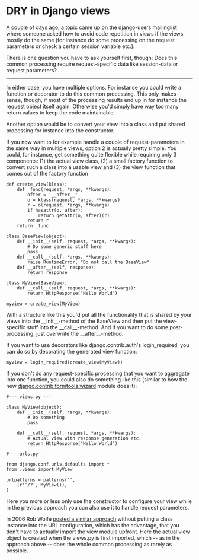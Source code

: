 # DRY in Django views

A couple of days ago, [a topic](http://groups.google.com/group/django-users/browse_thread/thread/476d53ffea24b809#) came up on the django-users mailinglist where someone asked how to avoid code repetition in views if the views mostly do the same (for instance do some processing on the request parameters or check a certain session variable etc.).

There is one question you have to ask yourself first, though: Does this common processing require request-specific data like session-data or request parameters? 

-------------------------------

In either case, you have multiple options. For instance you could write a function or decorator to do this common processing. This only makes sense, though, if most of the processing results end up in for instance the request object itself again. Otherwise you'd simply have way too many return values to keep the code maintainable.

Another option would be to convert your view into a class and put shared processing for instance into the constructor.

If you now want to for example handle a couple of request-parameters in the same way in multiple views, option 2 is actually pretty simple. You could, for instance, get something quite flexible while requiring only 3 components: (1) the actual view class, (2) a small factory function to convert such a class into a usable view and (3) the view function that comes out of the factory function
    
    def create_view(klass):
        def _func(request, *args, **kwargs):
            after = '__after__'
            o = klass(request, *args, **kwargs)
            r = o(request, *args, **kwargs)
            if hasattr(o, after):
                return getattr(o, after)(r)
            return r
        return _func
    
    class BaseView(object):
        def __init__(self, request, *args, **kwargs):
            # Do some generic stuff here
            pass
        def __call__(self, *args, **kwargs):
            raise RuntimeError, "Do not call the BaseView"
        def __after__(self, response):
            return response
    
    class MyView(BaseView):
        def __call__(self, request, *args, **kwargs):
            return HttpResponse("Hello World")
    
    myview = create_view(MyView)

With a structure like this you'd put all the functionality that is shared by your views into the \_\_init\_\_-method of the BaseView and then put the view-specific stuff into the \_\_call\_\_-method. And if you want to do some post-processing, just overwrite the \_\_after\_\_-method.

If you want to use decorators like django.contrib.auth's login_required, you can do so by decorating the generated view function:
    
    myview = login_required(create_view(MyView))

If you don't do any request-specific processing that you want to aggregate into one function, you could also do something like this (similar to how the new [django.contrib.formtools.wizard](http://code.djangoproject.com/browser/django/trunk/django/contrib/formtools/wizard.py?rev=7294) module does it):
    
    #--- views.py ---
    
    class MyView(object):
        def __init__(self, *args, **kwargs):
            # Do something
            pass
        
        def __call__(self, request, *args, **kwargs):
            # Actual view with response generation etc.
            return HttpResponse("Hello World")
    
    #--- urls.py ---
    
    from django.conf.urls.defaults import *
    from .views import MyView

    urlpatterns = patterns('',
        (r'^/?', MyView()),
    )

Here you more or less only use the constructor to configure your view while in the previous approach you can also use it to handle request parameters.

In 2006 Rob Wolfe [posted a similar approach](http://mail.python.org/pipermail/python-list/2006-August/399781.html) without putting a class instance into the URL configuration, which has the advantage, that you don't have to actually import the view module upfront. Here the actual view object is created when the views.py is first imported, which -- as in the approach above -- does the whole common processing as rarely as possible.